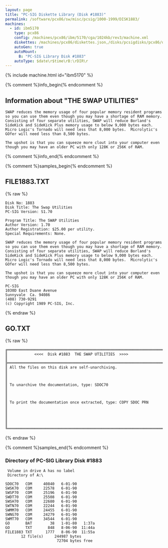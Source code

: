 ```yaml
---
layout: page
title: "PC-SIG Diskette Library (Disk #1883)"
permalink: /software/pcx86/sw/misc/pcsig/1000-1999/DISK1883/
machines:
  - id: ibm5170
    type: pcx86
    config: /machines/pcx86/ibm/5170/cga/1024kb/rev3/machine.xml
    diskettes: /machines/pcx86/diskettes.json,/disks/pcsigdisks/pcx86/diskettes.json
    autoGen: true
    autoMount:
      B: "PC-SIG Library Disk #1883"
    autoType: $date\r$time\rB:\rDIR\r
---
```


{% include machine.html id="ibm5170" %}

{% comment %}info_begin{% endcomment %}

## Information about "THE SWAP UTILITIES"

    SWAP reduces the memory usage of four popular memory resident programs
    so you can use them even though you may have a shortage of RAM memory.
    Consisting of four separate utilities, SWAP will reduce Borland's
    SideKick and SideKick Plus memory usage to below 9,000 bytes each.
    Micro Logic's Tornado will need less that 8,000 bytes.  Microlytic's
    GOfer will need less than 8,500 bytes.
    
    The upshot is that you can squeeze more clout into your computer even
    though you may have an older PC with only 128K or 256K of RAM.
{% comment %}info_end{% endcomment %}

{% comment %}samples_begin{% endcomment %}

## FILE1883.TXT

{% raw %}
```
Disk No: 1883                                                           
Disk Title: The Swap Utilities                                          
PC-SIG Version: S1.70                                                   
                                                                        
Program Title: The SWAP Utilities                                       
Author Version: 1.70                                                    
Author Registration: $25.00 per utility.                                
Special Requirements: None.                                             
                                                                        
SWAP reduces the memory usage of four popular memory resident programs  
so you can use them even though you may have a shortage of RAM memory.  
Consisting of four separate utilities, SWAP will reduce Borland's       
SideKick and SideKick Plus memory usage to below 9,000 bytes each.      
Micro Logic's Tornado will need less that 8,000 bytes.  Microlytic's    
GOfer will need less than 8,500 bytes.                                  
                                                                        
The upshot is that you can squeeze more clout into your computer even   
though you may have an older PC with only 128K or 256K of RAM.          
                                                                        
PC-SIG                                                                  
1030D East Duane Avenue                                                 
Sunnyvale  Ca. 94086                                                    
(408) 730-9291                                                          
(c) Copyright 1989 PC-SIG, Inc.                                         
```
{% endraw %}

## GO.TXT

{% raw %}
```
╔═════════════════════════════════════════════════════════════════════════╗
║            <<<<  Disk #1883  THE SWAP UTILITIES  >>>>                   ║
╠═════════════════════════════════════════════════════════════════════════╣
║ All the files on this disk are self-unarchiving.                        ║
║                                                                         ║
║ To unarchive the documentation, type: SDOC70                            ║
║                                                                         ║
║ To print the documentation once extracted, type: COPY SDOC PRN          ║
║                                                                         ║
║                                                                         ║
╚═════════════════════════════════════════════════════════════════════════╝
```
{% endraw %}

{% comment %}samples_end{% endcomment %}

### Directory of PC-SIG Library Disk #1883

     Volume in drive A has no label
     Directory of A:\

    SDOC70   COM     40840   6-01-90
    SWSK70   COM     22578   6-01-90
    SWSP70   COM     25196   6-01-90
    SWDT70   COM     25508   6-01-90
    SWSH70   COM     22680   6-01-90
    SWTN70   COM     22244   6-01-90
    SWMM70   COM     24455   6-01-90
    SWNG70   COM     24279   6-01-90
    SWMT70   COM     34544   6-01-90
    GO       BAT        38   1-01-80   1:37a
    GO       TXT       848   8-06-90  11:44a
    FILE1883 TXT      1777   8-06-90  11:55a
           12 file(s)     244987 bytes
                           72704 bytes free
